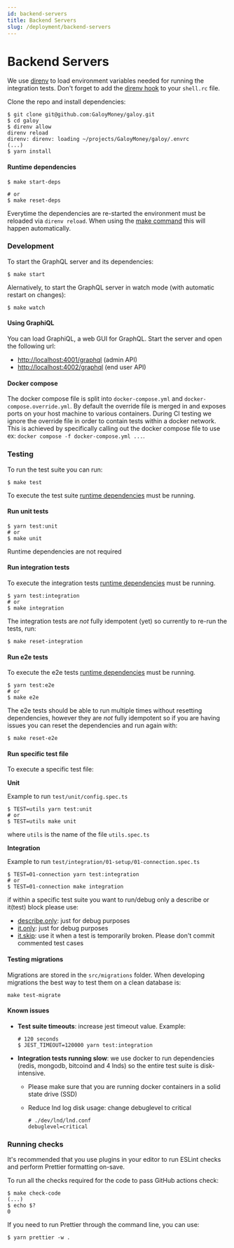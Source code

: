 ```yaml
---
id: backend-servers
title: Backend Servers
slug: /deployment/backend-servers
---
```


# Backend Servers

We use [direnv](https://direnv.net/) to load environment variables needed for running the integration tests. Don't forget to add the [direnv hook](https://direnv.net/docs/hook.html) to your `shell.rc` file.

Clone the repo and install dependencies:

```
$ git clone git@github.com:GaloyMoney/galoy.git
$ cd galoy
$ direnv allow
direnv reload
direnv: direnv: loading ~/projects/GaloyMoney/galoy/.envrc
(...)
$ yarn install
```

#### Runtime dependencies

```
$ make start-deps

# or
$ make reset-deps
```

Everytime the dependencies are re-started the environment must be reloaded via `direnv reload`. When using the [make command](https://github.com/GaloyMoney/galoy/blob/Makefile) this will happen automatically.

### Development

To start the GraphQL server and its dependencies:

```
$ make start
```

Alernatively, to start the GraphQL server in watch mode (with automatic restart on changes):

```
$ make watch
```

#### Using GraphiQL

You can load GraphiQL, a web GUI for GraphQL. Start the server and open the following url:

* [http://localhost:4001/graphql](http://localhost:4001/graphql) (admin API)
* [http://localhost:4002/graphql](http://localhost:4002/graphql) (end user API)

#### Docker compose

The docker compose file is split into `docker-compose.yml` and `docker-compose.override.yml`. By default the override file is merged in and exposes ports on your host machine to various containers. During CI testing we ignore the override file in order to contain tests within a docker network. This is achieved by specifically calling out the docker compose file to use ex: `docker compose -f docker-compose.yml ...`.

### Testing

To run the test suite you can run:

```
$ make test
```

To execute the test suite [runtime dependencies](https://github.com/GaloyMoney/galoy/blob/main/DEV.md#runtime-dependencies) must be running.

#### Run unit tests

```
$ yarn test:unit
# or
$ make unit
```

Runtime dependencies are not required

#### Run integration tests

To execute the integration tests [runtime dependencies](https://github.com/GaloyMoney/galoy/blob/main/DEV.md#runtime-dependencies) must be running.

```
$ yarn test:integration
# or
$ make integration
```

The integration tests are _not_ fully idempotent (yet) so currently to re-run the tests, run:

```
$ make reset-integration
```

#### Run e2e tests

To execute the e2e tests [runtime dependencies](https://github.com/GaloyMoney/galoy/blob/main/DEV.md#runtime-dependencies) must be running.

```
$ yarn test:e2e
# or
$ make e2e
```

The e2e tests should be able to run multiple times without resetting dependencies, however they are _not_ fully idempotent so if you are having issues you can reset the dependencies and run again with:

```
$ make reset-e2e
```

#### Run specific test file

To execute a specific test file:

**Unit**

Example to run `test/unit/config.spec.ts`

```
$ TEST=utils yarn test:unit
# or
$ TEST=utils make unit
```

where `utils` is the name of the file `utils.spec.ts`

**Integration**

Example to run `test/integration/01-setup/01-connection.spec.ts`

```
$ TEST=01-connection yarn test:integration
# or
$ TEST=01-connection make integration
```

if within a specific test suite you want to run/debug only a describe or it(test) block please use:

* [describe.only](https://jestjs.io/docs/api#describeonlyname-fn): just for debug purposes
* [it.only](https://jestjs.io/docs/api#testonlyname-fn-timeout): just for debug purposes
* [it.skip](https://jestjs.io/docs/api#testskipname-fn): use it when a test is temporarily broken. Please don't commit commented test cases

#### Testing migrations

Migrations are stored in the `src/migrations` folder. When developing migrations the best way to test them on a clean database is:

```
make test-migrate
```

#### Known issues

*   **Test suite timeouts**: increase jest timeout value. Example:

    ```
    # 120 seconds
    $ JEST_TIMEOUT=120000 yarn test:integration
    ```
* **Integration tests running slow**: we use docker to run dependencies (redis, mongodb, bitcoind and 4 lnds) so the entire test suite is disk-intensive.
  * Please make sure that you are running docker containers in a solid state drive (SSD)
  *   Reduce lnd log disk usage: change debuglevel to critical

      ```
      # ./dev/lnd/lnd.conf
      debuglevel=critical
      ```

### Running checks

It's recommended that you use plugins in your editor to run ESLint checks and perform Prettier formatting on-save.

To run all the checks required for the code to pass GitHub actions check:

```
$ make check-code
(...)
$ echo $?
0
```

If you need to run Prettier through the command line, you can use:

```
$ yarn prettier -w .
```

